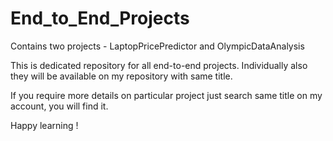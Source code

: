 # End_to_End_Projects
Contains two projects - LaptopPricePredictor and OlympicDataAnalysis 

This is dedicated repository for all end-to-end projects. 
Individually also they will be available on my repository with same title. 

If you require more details on particular project just search same title on my account, you will find it. 

Happy learning !
